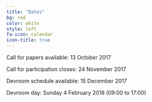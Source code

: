 ```yaml
---
title: "Dates"
bg: red
color: white
style: left
fa-icon: calendar
icon-title: true
---
```


Call for papers available: 13 October 2017

Call for participation closes: 24 November 2017

Devroom schedule available: 15 December 2017

Devroom day: Sunday 4 February 2018 (09:00 to 17:00)
